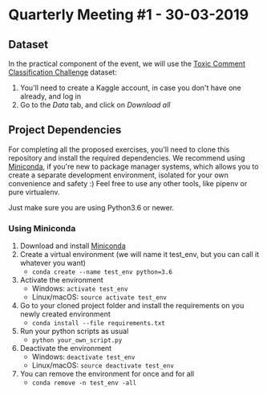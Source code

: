 # Quarterly Meeting #1 - 30-03-2019

## Dataset

In the practical component of the event, we will use the [Toxic Comment Classification Challenge](https://www.kaggle.com/c/jigsaw-toxic-comment-classification-challenge) dataset:
1. You'll need to create a Kaggle account, in case you don't have one already, and log in
2. Go to the *Data* tab, and click on *Download all*

## Project Dependencies

For completing all the proposed exercises, you'll need to clone this repository and install the required dependencies. We recommend using [Miniconda](https://docs.conda.io/en/latest/miniconda.html), if you're new to package manager systems, which allows you to create a separate development environment, isolated for your own convenience and safety :) Feel free to use any other tools, like pipenv or pure virtualenv.

Just make sure you are using Python3.6 or newer.

### Using Miniconda

1. Download and install [Miniconda](https://docs.conda.io/en/latest/miniconda.html)
2. Create a virtual environment (we will name it test_env, but you can call it whatever you want)
   + `conda create --name test_env python=3.6`
3. Activate the environment
   + Windows: `activate test_env`
   + Linux/macOS: `source activate test_env`
4. Go to your cloned project folder and install the requirements on you newly created environment
   + `conda install --file requirements.txt`
5. Run your python scripts as usual
   + `python your_own_script.py`
6. Deactivate the environment
   + Windows: `deactivate test_env`
   + Linux/macOS: `source deactivate test_env`
7. You can remove the environment for once and for all
   + `conda remove -n test_env -all`



